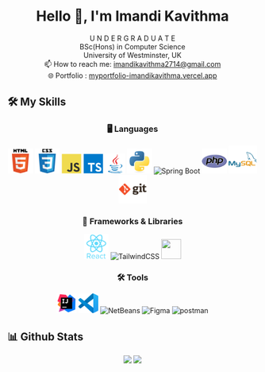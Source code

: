 <h1 align="center">Hello 👋, I'm Imandi Kavithma </h1> 
<p align="center">U N D E R G R A D U A T E <br>
BSc(Hons) in Computer Science <br>
University of Westminster, UK <br>
📫 How to reach me: <a href="imandikavithma2714@gmail.com"> imandikavithma2714@gmail.com </a> <br>
🌐 Portfolio : <a href="https://myportfolio-imandikavithma.vercel.app/" target="_blank">myportfolio-imandikavithma.vercel.app </a>  </p>

<h2>🛠️ My Skills</h2>

<h3 align="center">🖥️ Languages</h3> 
<p align="center">
  <img src="https://raw.githubusercontent.com/devicons/devicon/master/icons/html5/html5-original-wordmark.svg" alt="HTML5" width="50" height="50"/>
  <img src="https://raw.githubusercontent.com/devicons/devicon/master/icons/css3/css3-original-wordmark.svg" alt="CSS3" width="50" height="50"/>
  <img src="https://raw.githubusercontent.com/devicons/devicon/master/icons/javascript/javascript-original.svg" alt="JavaScript" width="40" height="40"/>
  <img src="https://raw.githubusercontent.com/devicons/devicon/master/icons/typescript/typescript-original.svg" alt="TypeScript" width="40" height="40"/>
  <img src="https://raw.githubusercontent.com/devicons/devicon/master/icons/java/java-original.svg" alt="Java" width="40" height="40"/>
  <img src="https://raw.githubusercontent.com/devicons/devicon/master/icons/python/python-original.svg" alt="Python" width="50" height="50"/>
  <img src="https://cdn.jsdelivr.net/gh/devicons/devicon@latest/icons/spring/spring-original.svg"" alt="Spring Boot" width="50" height="50"/>
  <img src="https://raw.githubusercontent.com/devicons/devicon/master/icons/php/php-original.svg" alt="PHP" width="50" height="50"/>
  <img src="https://raw.githubusercontent.com/devicons/devicon/master/icons/mysql/mysql-original-wordmark.svg" alt="MySQL" width="57" height="57"/>
  <img src="https://raw.githubusercontent.com/devicons/devicon/master/icons/git/git-original-wordmark.svg" alt="Git" width="57" height="57"/>
</p>

<h3 align="center">🧩 Frameworks & Libraries</h3>
<p align="center">
  <img src="https://raw.githubusercontent.com/devicons/devicon/master/icons/react/react-original-wordmark.svg" alt="React" width="50" height="50"/>
  <img src="https://cdn.jsdelivr.net/gh/devicons/devicon@latest/icons/tailwindcss/tailwindcss-original-wordmark.svg" alt="TailwindCSS" width="63" height="63"/>
  <img src="https://cdn.jsdelivr.net/gh/devicons/devicon/icons/bootstrap/bootstrap-original.svg" width="40" height="40"/>
</p>

<h3 align="center">🛠️ Tools</h3> 
<p align="center">
 <img src="https://raw.githubusercontent.com/devicons/devicon/master/icons/intellij/intellij-original.svg" alt="IntelliJ IDEA" width="40" height="40"/>
  <img src="https://raw.githubusercontent.com/devicons/devicon/master/icons/vscode/vscode-original.svg" alt="VS Code" width="40" height="40"/>
  <img src="https://upload.wikimedia.org/wikipedia/commons/thumb/9/98/Apache_NetBeans_Logo.svg/512px-Apache_NetBeans_Logo.svg.png" alt="NetBeans" width="40" height="40"/>
  <img src="https://www.vectorlogo.zone/logos/figma/figma-icon.svg" alt="Figma" width="40" height="40"/>
  <img src="https://cdn.jsdelivr.net/gh/devicons/devicon@latest/icons/postman/postman-original.svg" alt="postman" width="40" height="40"/>

  </p> 

## 📊 Github Stats

<div align="center">
  <img src="https://github-readme-stats.vercel.app/api?username=imandikavithma&show_icons=true&theme=radical" height="200" />
  <img src="https://github-readme-stats.vercel.app/api/top-langs/?username=imandikavithma&layout=compact&theme=radical" height="200" />
</div>

   




